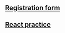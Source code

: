 ## [Registration form](https://github.com/LigaV123/Frontend_Basics/tree/main/registration_form)

## [React practice](https://github.com/LigaV123/Frontend_Basics/tree/main/react_practice)
